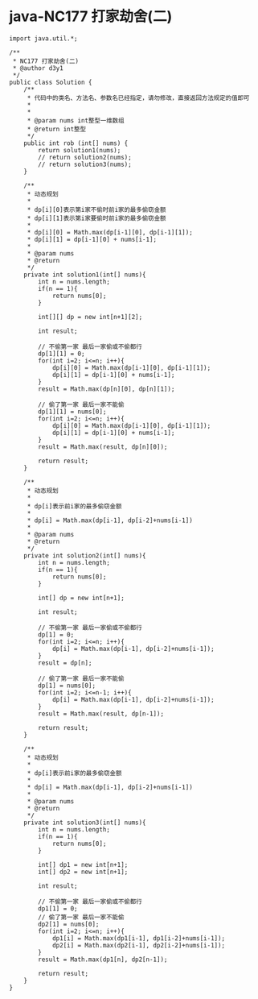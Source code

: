# java-NC177 打家劫舍(二)


    import java.util.*;
    
    /**
     * NC177 打家劫舍(二)
     * @author d3y1
     */
    public class Solution {
        /**
         * 代码中的类名、方法名、参数名已经指定，请勿修改，直接返回方法规定的值即可
         *
         *
         * @param nums int整型一维数组
         * @return int整型
         */
        public int rob (int[] nums) {
            return solution1(nums);
            // return solution2(nums);
            // return solution3(nums);
        }
    
        /**
         * 动态规划
         *
         * dp[i][0]表示第i家不偷时前i家的最多偷窃金额
         * dp[i][1]表示第i家要偷时前i家的最多偷窃金额
         *
         * dp[i][0] = Math.max(dp[i-1][0], dp[i-1][1]);
         * dp[i][1] = dp[i-1][0] + nums[i-1];
         *
         * @param nums
         * @return
         */
        private int solution1(int[] nums){
            int n = nums.length;
            if(n == 1){
                return nums[0];
            }
    
            int[][] dp = new int[n+1][2];
    
            int result;
    
            // 不偷第一家 最后一家偷或不偷都行
            dp[1][1] = 0;
            for(int i=2; i<=n; i++){
                dp[i][0] = Math.max(dp[i-1][0], dp[i-1][1]);
                dp[i][1] = dp[i-1][0] + nums[i-1];
            }
            result = Math.max(dp[n][0], dp[n][1]);
    
            // 偷了第一家 最后一家不能偷
            dp[1][1] = nums[0];
            for(int i=2; i<=n; i++){
                dp[i][0] = Math.max(dp[i-1][0], dp[i-1][1]);
                dp[i][1] = dp[i-1][0] + nums[i-1];
            }
            result = Math.max(result, dp[n][0]);
    
            return result;
        }
    
        /**
         * 动态规划
         *
         * dp[i]表示前i家的最多偷窃金额
         *
         * dp[i] = Math.max(dp[i-1], dp[i-2]+nums[i-1])
         *
         * @param nums
         * @return
         */
        private int solution2(int[] nums){
            int n = nums.length;
            if(n == 1){
                return nums[0];
            }
    
            int[] dp = new int[n+1];
    
            int result;
    
            // 不偷第一家 最后一家偷或不偷都行
            dp[1] = 0;
            for(int i=2; i<=n; i++){
                dp[i] = Math.max(dp[i-1], dp[i-2]+nums[i-1]);
            }
            result = dp[n];
    
            // 偷了第一家 最后一家不能偷
            dp[1] = nums[0];
            for(int i=2; i<=n-1; i++){
                dp[i] = Math.max(dp[i-1], dp[i-2]+nums[i-1]);
            }
            result = Math.max(result, dp[n-1]);
    
            return result;
        }
    
        /**
         * 动态规划
         *
         * dp[i]表示前i家的最多偷窃金额
         *
         * dp[i] = Math.max(dp[i-1], dp[i-2]+nums[i-1])
         *
         * @param nums
         * @return
         */
        private int solution3(int[] nums){
            int n = nums.length;
            if(n == 1){
                return nums[0];
            }
    
            int[] dp1 = new int[n+1];
            int[] dp2 = new int[n+1];
    
            int result;
    
            // 不偷第一家 最后一家偷或不偷都行
            dp1[1] = 0;
            // 偷了第一家 最后一家不能偷
            dp2[1] = nums[0];
            for(int i=2; i<=n; i++){
                dp1[i] = Math.max(dp1[i-1], dp1[i-2]+nums[i-1]);
                dp2[i] = Math.max(dp2[i-1], dp2[i-2]+nums[i-1]);
            }
            result = Math.max(dp1[n], dp2[n-1]);
    
            return result;
        }
    }

  

